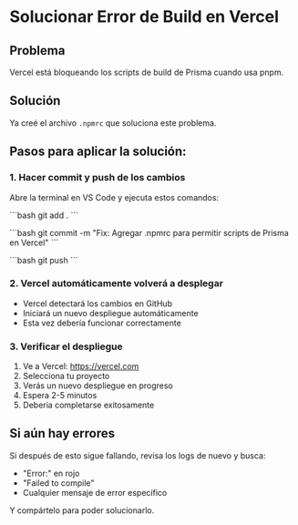 # Solucionar Error de Build en Vercel

## Problema
Vercel está bloqueando los scripts de build de Prisma cuando usa pnpm.

## Solución

Ya creé el archivo `.npmrc` que soluciona este problema.

## Pasos para aplicar la solución:

### 1. Hacer commit y push de los cambios

Abre la terminal en VS Code y ejecuta estos comandos:

\`\`\`bash
git add .
\`\`\`

\`\`\`bash
git commit -m "Fix: Agregar .npmrc para permitir scripts de Prisma en Vercel"
\`\`\`

\`\`\`bash
git push
\`\`\`

### 2. Vercel automáticamente volverá a desplegar

- Vercel detectará los cambios en GitHub
- Iniciará un nuevo despliegue automáticamente
- Esta vez debería funcionar correctamente

### 3. Verificar el despliegue

1. Ve a Vercel: https://vercel.com
2. Selecciona tu proyecto
3. Verás un nuevo despliegue en progreso
4. Espera 2-5 minutos
5. Debería completarse exitosamente

## Si aún hay errores

Si después de esto sigue fallando, revisa los logs de nuevo y busca:
- "Error:" en rojo
- "Failed to compile"
- Cualquier mensaje de error específico

Y compártelo para poder solucionarlo.

